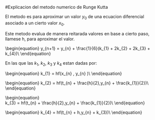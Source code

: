 #Explicacion del metodo numerico de Runge Kutta

El metodo es para aproximar un valor $y_{0}$ de una ecuacion diferencial asociado a un cierto valor $x_{0}$.

Este metodo evalua de manera reitarada valores en base a cierto paso, llamese h, para aproximar el valor.

\begin{equation}
    y_{n+1} = y_{n} + \frac{1}{6}(k_{1} + 2k_{2} + 2k_{3} + k_{4})\\
\end{equation}

En las que las $k_{1}$, $k_{2}$, $k_{3}$ y $k_{4}$ estan dadas por:

\begin{equation}
    k_{1} = hf(x_{n} , y_{n} )\\
\end{equation}

\begin{equation}
    k_{2} = hf(t_{n} + \frac{h}{2},y_{n} + \frac{k_{1}}{2})\\
\end{equation}

\begin{equation}    
     k_{3} = hf(t_{n} + \frac{h}{2},y_{n} + \frac{k_{1}}{2})\\
\end{equation}

\begin{equation}
    k_{4} = hf(t_{n} + h,y_{n} + k_{3})\\
\end{equation}
